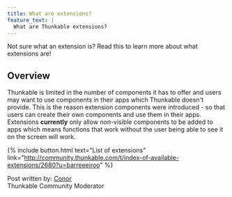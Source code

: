 ```yaml
---
title: What are extensions?
feature_text: |
  What are Thunkable extensions?
---
```


Not sure what an extension is? Read this to learn more about what extensions are!

<!-- more -->

## Overview

Thunkable is limited in the number of components it has to offer and users may want to use components in their apps which Thunkable doesn't provide. This is the reason extension components were introduced - so that users can create their own components and use them in their apps. Extensions <b>currently</b> only allow non-visible components to be added to apps which means functions that work without the user being able to see it on the screen will work.

{% include button.html text="List of extensions" link="http://community.thunkable.com/t/index-of-available-extensions/2680?u=barreeeiroo" %}

Post written by:
<a href="http://community.thunkable.com/users/conor/">Conor</a>
<br>Thunkable Community Moderator
